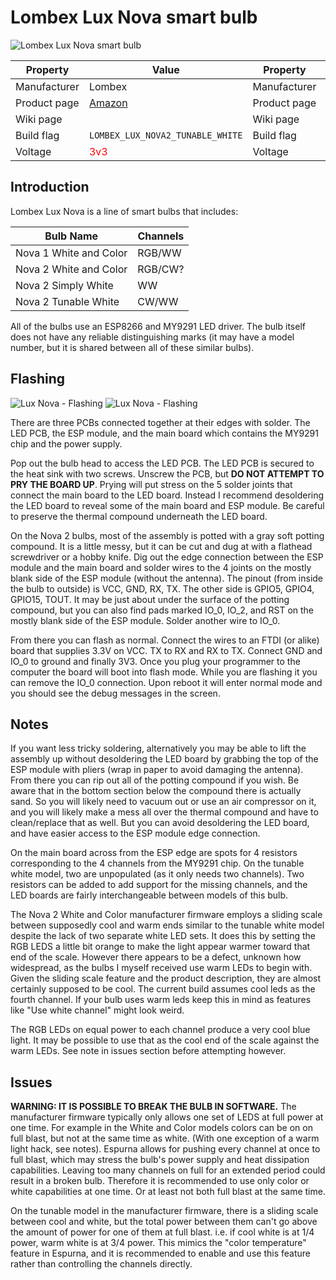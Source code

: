 # Lombex Lux Nova smart bulb

![Lombex Lux Nova smart bulb](../raw/dev/images/devices/lombex-lux-nova.jpg)

|Property|Value|Property|Value|
|---|---|---|---|
|Manufacturer|Lombex|Manufacturer|Lombex|
|Product page|[Amazon](https://www.amazon.com/Lombex-Compatible-Equivalent-Automation-Dimmable/dp/B07B3R9NR3)|Product page|[Amazon](https://www.amazon.com/Lombex-Compatible-Equivalent-Automation-Dimmable/dp/B07B3R9NR3)|
|Wiki page||Wiki page||
|Build flag|`LOMBEX_LUX_NOVA2_TUNABLE_WHITE`|Build flag|`LOMBEX_LUX_NOVA2_WHITE_COLOR`|
|Voltage|<span style="color:red">3v3</span>|Voltage|<span style="color:red">3v3</span>|

## Introduction

Lombex Lux Nova is a line of smart bulbs that includes:

|Bulb Name|Channels|
|---|---|
|Nova 1 White and Color|RGB/WW|
|Nova 2 White and Color|RGB/CW?|
|Nova 2 Simply White|WW|
|Nova 2 Tunable White|CW/WW|

All of the bulbs use an ESP8266 and MY9291 LED driver. The bulb itself does not have any reliable distinguishing marks (it may have a model number, but it is shared between all of these similar bulbs).

## Flashing

![Lux Nova - Flashing](../raw/dev/images/devices/lombex-lux-nova-flash.jpg)
![Lux Nova - Flashing](../raw/dev/images/devices/lombex-lux-nova-flash-2.jpg)

There are three PCBs connected together at their edges with solder. The LED PCB, the ESP module, and the main board which contains the MY9291 chip and the power supply.

Pop out the bulb head to access the LED PCB. The LED PCB is secured to the heat sink with two screws. Unscrew the PCB, but **DO NOT ATTEMPT TO PRY THE BOARD UP**. Prying will put stress on the 5 solder joints that connect the main board to the LED board. Instead I recommend desoldering the LED board to reveal some of the main board and ESP module. Be careful to preserve the thermal compound underneath the LED board.

On the Nova 2 bulbs, most of the assembly is potted with a gray soft potting compound. It is a little messy, but it can be cut and dug at with a flathead screwdriver or a hobby knife. Dig out the edge connection between the ESP module and the main board and solder wires to the 4 joints on the mostly blank side of the ESP module (without the antenna). The pinout (from inside the bulb to outside) is VCC, GND, RX, TX. The other side is GPIO5, GPIO4, GPIO15, TOUT. It may be just about under the surface of the potting compound, but you can also find pads marked IO_0, IO_2, and RST on the mostly blank side of the ESP module. Solder another wire to IO_0.

From there you can flash as normal. Connect the wires to an FTDI (or alike) board that supplies 3.3V on VCC. TX to RX and RX to TX. Connect GND and IO_0 to ground and finally 3V3. Once you plug your programmer to the computer the board will boot into flash mode. While you are flashing it you can remove the IO_0 connection. Upon reboot it will enter normal mode and you should see the debug messages in the screen.

## Notes

If you want less tricky soldering, alternatively you may be able to lift the assembly up without desoldering the LED board by grabbing the top of the ESP module with pliers (wrap in paper to avoid damaging the antenna). From there you can rip out all of the potting compound if you wish. Be aware that in the bottom section below the compound there is actually sand. So you will likely need to vacuum out or use an air compressor on it, and you will likely make a mess all over the thermal compound and have to clean/replace that as well. But you can avoid desoldering the LED board, and have easier access to the ESP module edge connection.

On the main board across from the ESP edge are spots for 4 resistors corresponding to the 4 channels from the MY9291 chip. On the tunable white model, two are unpopulated (as it only needs two channels). Two resistors can be added to add support for the missing channels, and the LED boards are fairly interchangeable between models of this bulb.

The Nova 2 White and Color manufacturer firmware employs a sliding scale between supposedly cool and warm ends similar to the tunable white model despite the lack of two separate white LED sets. It does this by setting the RGB LEDS a little bit orange to make the light appear warmer toward that end of the scale. However there appears to be a defect, unknown how widespread, as the bulbs I myself received use warm LEDs to begin with. Given the sliding scale feature and the product description, they are almost certainly supposed to be cool. The current build assumes cool leds as the fourth channel. If your bulb uses warm leds keep this in mind as features like "Use white channel" might look weird.

The RGB LEDs on equal power to each channel produce a very cool blue light. It may be possible to use that as the cool end of the scale against the warm LEDs. See note in issues section before attempting however.

## Issues

**WARNING: IT IS POSSIBLE TO BREAK THE BULB IN SOFTWARE.**
The manufacturer firmware typically only allows one set of LEDS at full power at one time. For example in the White and Color models colors can be on on full blast, but not at the same time as white. (With one exception of a warm light hack, see notes).
Espurna allows for pushing every channel at once to full blast, which may stress the bulb's power supply and heat dissipation capabilities. Leaving too many channels on full for an extended period could result in a broken bulb. Therefore it is recommended to use only color or white capabilities at one time. Or at least not both full blast at the same time.

On the tunable model in the manufacturer firmware, there is a sliding scale between cool and white, but the total power between them can't go above the amount of power for one of them at full blast. i.e. if cool white is at 1/4 power, warm white is at 3/4 power. This mimics the "color temperature" feature in Espurna, and it is recommended to enable and use this feature rather than controlling the channels directly.
